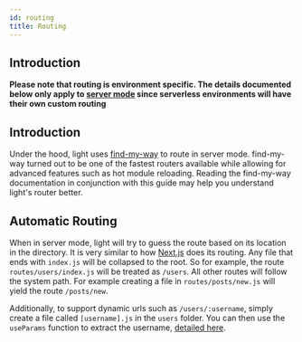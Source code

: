 ```yaml
---
id: routing
title: Routing
---
```


## Introduction

**Please note that routing is environment specific. The details documented below only apply to [server mode](introduction/server-vs-serverless.md) since serverless environments will have their own custom routing**

## Introduction

Under the hood, light uses [find-my-way](https://github.com/delvedor/find-my-way) to route in server mode. find-my-way turned out to be one of the fastest routers available while allowing for advanced features such as hot module reloading. Reading the find-my-way documentation in conjunction with this guide may help you understand light's router better.

## Automatic Routing

When in server mode, light will try to guess the route based on its location in the directory. It is very similar to how [Next.js](https://nextjs.org/docs/routing/introduction) does its routing. Any file that ends with `index.js` will be collapsed to the root. So for example, the route `routes/users/index.js` will be treated as `/users`. All other routes will follow the system path. For example creating a file in `routes/posts/new.js` will yield the route `/posts/new`.

Additionally, to support dynamic urls such as `/users/:username`, simply create a file called `[username].js` in the `users` folder. You can then use the `useParams` function to extract the username, [detailed here](core/middleware.mdx).

